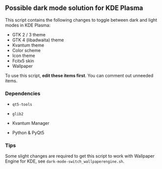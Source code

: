 ## Possible dark mode solution for KDE Plasma

This script contains the following changes to toggle between dark and light modes in KDE Plasma:

- GTK 2 / 3 theme
- GTK 4 (libadwaita) theme
- Kvantum theme
- Color scheme
- Icon theme
- Fcitx5 skin
- Wallpaper

To use this script, **edit these items first**. You can comment out unneeded items.

### Dependencies

- `qt5-tools`

- `glib2`
- Kvantum Manager
- Python & PyQt5

### Tips

Some slight changes are required to get this script to work with Wallpaper Engine for KDE, see `dark-mode-switch_wallpaperengine.sh`.
